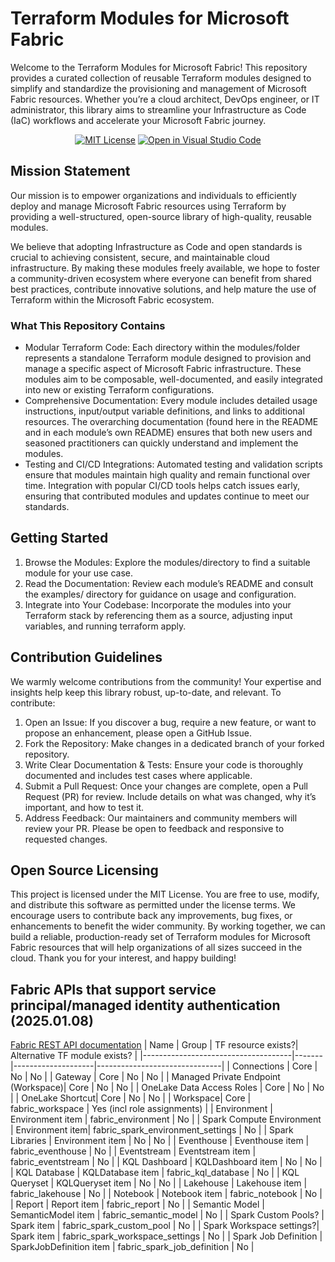 # Terraform Modules for Microsoft Fabric
Welcome to the Terraform Modules for Microsoft Fabric! This repository provides a curated collection of reusable Terraform modules designed to simplify and standardize the provisioning and management of Microsoft Fabric resources. Whether you’re a cloud architect, DevOps engineer, or IT administrator, this library aims to streamline your Infrastructure as Code (IaC) workflows and accelerate your Microsoft Fabric journey.
<!-- markdownlint-disable MD033 -->
<p align="center">
  <p align="center">
<!--    <a href="https://github.com/RuneORakeie/terraform-modules-fabric/actions/workflows/cd.yml"><img src="https://github.com/RuneORakeie/terraform-modules-fabric/actions/workflows/cd.yml/badge.svg?branch=main" alt="CD Tests"></a> -->
<!--    <a href="https://github.com/RuneORakeie/terraform-modules-fabric/actions/workflows/ci.yml"><img src="https://github.com/RuneORakeie/terraform-modules-fabric/actions/workflows/ci.yml/badge.svg" alt="CI Tests"></a></br> -->
<!--    <a href="https://github.com/RuneORakeie/terraform-modules-fabric/discussions"><img src="https://img.shields.io/badge/topic-discussions-yellowgreen.svg" alt="Go to topic discussions"></a> -->
    <a href="LICENSE"><img src="https://img.shields.io/badge/license-MIT-orange.svg" alt="MIT License"></a>
    <a href="https://github.dev/RuneORakeie/terraform-modules-fabric"><img src="https://img.shields.io/static/v1?logo=visualstudiocode&label=&message=Open%20in%20Visual%20Studio%20Code&labelColor=2c2c32&color=007acc&logoColor=007acc" alt="Open in Visual Studio Code"></a>
    </br>
<!--    <a href="https://registry.terraform.io/modules/gettek/policy-as-code/azurerm/"><img src="https://img.shields.io/badge/dynamic/json?url=https://registry.terraform.io/v2/modules/gettek/policy-as-code/azurerm/downloads/summary&logo=terraform&label=Registry%20Downloads&query=$.data.attributes.total&color=844FBA&logoColor=844FBA" alt="Terraform Registry"></a> -->
  </p>
</p>
<!-- markdownlint-enable MD033 -->

## Mission Statement
Our mission is to empower organizations and individuals to efficiently deploy and manage Microsoft Fabric resources using Terraform by providing a well-structured, open-source library of high-quality, reusable modules.

We believe that adopting Infrastructure as Code and open standards is crucial to achieving consistent, secure, and maintainable cloud infrastructure. By making these modules freely available, we hope to foster a community-driven ecosystem where everyone can benefit from shared best practices, contribute innovative solutions, and help mature the use of Terraform within the Microsoft Fabric ecosystem.

### What This Repository Contains

* Modular Terraform Code: Each directory within the modules/folder represents a standalone Terraform module designed to provision and manage a specific aspect of Microsoft Fabric infrastructure. These modules aim to be composable, well-documented, and easily integrated into new or existing Terraform configurations.
* Comprehensive Documentation: Every module includes detailed usage instructions, input/output variable definitions, and links to additional resources. The overarching documentation (found here in the README and in each module’s own README) ensures that both new users and seasoned practitioners can quickly understand and implement the modules.
* Testing and CI/CD Integrations: Automated testing and validation scripts ensure that modules maintain high quality and remain functional over time. Integration with popular CI/CD tools helps catch issues early, ensuring that contributed modules and updates continue to meet our standards.

## Getting Started

1.	Browse the Modules: Explore the modules/directory to find a suitable module for your use case.
2.	Read the Documentation: Review each module’s README and consult the examples/ directory for guidance on usage and configuration.
3.	Integrate into Your Codebase: Incorporate the modules into your Terraform stack by referencing them as a source, adjusting input variables, and running terraform apply.

## Contribution Guidelines

We warmly welcome contributions from the community! Your expertise and insights help keep this library robust, up-to-date, and relevant. To contribute:

1.	Open an Issue: If you discover a bug, require a new feature, or want to propose an enhancement, please open a GitHub Issue.
2.	Fork the Repository: Make changes in a dedicated branch of your forked repository.
3.	Write Clear Documentation & Tests: Ensure your code is thoroughly documented and includes test cases where applicable.
4.	Submit a Pull Request: Once your changes are complete, open a Pull Request (PR) for review. Include details on what was changed, why it’s important, and how to test it.
5.	Address Feedback: Our maintainers and community members will review your PR. Please be open to feedback and responsive to requested changes.

## Open Source Licensing
This project is licensed under the MIT License. You are free to use, modify, and distribute this software as permitted under the license terms. We encourage users to contribute back any improvements, bug fixes, or enhancements to benefit the wider community.
By working together, we can build a reliable, production-ready set of Terraform modules for Microsoft Fabric resources that will help organizations of all sizes succeed in the cloud. Thank you for your interest, and happy building!

## Fabric APIs that support service principal/managed identity authentication (2025.01.08)
<a href="https://learn.microsoft.com/en-us/rest/api/fabric/articles/">Fabric REST API documentation</a>
| Name | Group | TF resource exists?| Alternative TF module exists? |
|-------------------------------------|-------|--------------------|-------------------------------|
| Connections | Core | No | No |
| Gateway | Core | No | No |
| Managed Private Endpoint (Workspace)| Core | No | No |
| OneLake Data Access Roles | Core | No | No |
| OneLake Shortcut| Core | No | No |
| Workspace| Core | fabric_workspace | Yes (incl role assignments) |
| Environment | Environment item | fabric_environment | No |
| Spark Compute Environment | Environment item| fabric_spark_environment_settings | No |
| Spark Libraries | Environment item | No | No |
| Eventhouse | Eventhouse item | fabric_eventhouse | No |
| Eventstream | Eventstream item | fabric_eventstream | No |
| KQL Dashboard | KQLDashboard item | No | No |
| KQL Database | KQLDatabase item | fabric_kql_database | No |
| KQL Queryset | KQLQueryset item | No | No |
| Lakehouse | Lakehouse item | fabric_lakehouse | No |
| Notebook | Notebook item | fabric_notebook | No |
| Report | Report item | fabric_report | No |
| Semantic Model | SemanticModel item | fabric_semantic_model | No |
| Spark Custom Pools? | Spark item | fabric_spark_custom_pool | No |
| Spark Workspace settings?| Spark item | fabric_spark_workspace_settings | No |
| Spark Job Definition | SparkJobDefinition item | fabric_spark_job_definition | No |
